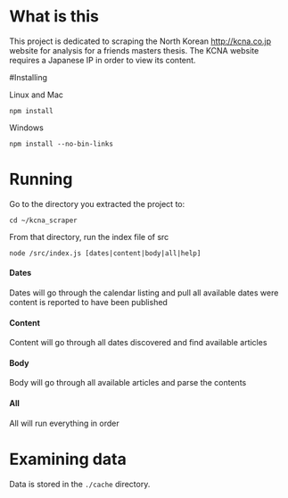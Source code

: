 # What is this
This project is dedicated to scraping the North Korean http://kcna.co.jp website for analysis for a friends masters thesis.
The KCNA website requires a Japanese IP in order to view its content.


#Installing

Linux and Mac

`npm install`

Windows

`npm install --no-bin-links`

# Running
Go to the directory you extracted the project to:

`cd ~/kcna_scraper`

From that directory, run the index file of src

`node /src/index.js [dates|content|body|all|help]`


#### Dates
Dates will go through the calendar listing and pull all available dates were content is reported to have been published

#### Content
Content will go through all dates discovered and  find available articles

#### Body
Body will go through all available articles and parse the contents

#### All
All will run everything in order

# Examining data
Data is stored in the `./cache` directory.